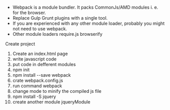* Webpack is a module bundler. It packs CommonJs/AMD modules i. e. for the browser.
* Replace Gulp Grunt plugins with a single tool.
* If you are experienced with any other module loader, probably you might not need to use webpack.
* Other module loaders
    require.js
    browserify

Create project
1. Create an index.html page
2. write javascript code
3. put code in defferent modules
4. npm init
5. npm install --save webpack
6. crate webpack.config.js
7. run command webpack
8. change mode to minify the compiled js file
9. npm install -S jquery
10. create another module jqueryModule
